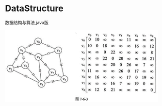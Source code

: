 # DataStructure
数据结构与算法,java版

![image](https://github.com/chinajpr/DataStructure/raw/master/app/src/main/res/mipmap-xxhdpi/prim.png)